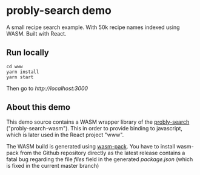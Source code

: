 # probly-search demo
A small recipe search example. With 50k recipe names indexed using WASM. Built with React. 

## Run locally
```properties
cd www
yarn install
yarn start
```
Then go to *http://localhost:3000*

## About this demo
This demo source contains a WASM wrapper library of the [probly-search](https://github.com/quantleaf/probly-search) ("probly-search-wasm"). This in order to provide binding to javascript, which is later used in the React project "www".

The WASM build is generated using [wasm-pack](https://github.com/rustwasm/wasm-pack). You have to install wasm-pack from the Github repository directly as the latest release contains a fatal bug regarding the file *files* field in the generated *package.json* (which is fixed in the current master branch)

